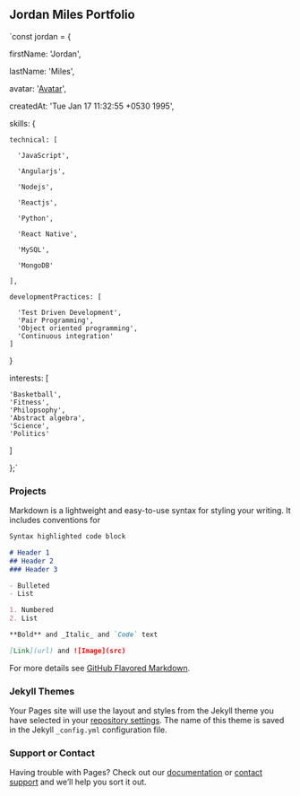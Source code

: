 ## Jordan Miles Portfolio

`const jordan = {  

 
  firstName: 'Jordan',  
  
  lastName: 'Miles',  
  
  avatar: '[Avatar](https://avatars0.githubusercontent.com/u/23345213?s=400&u=4b04e2c80b935ee714ae5a54994050717d61e2bb&v=4)',  
  
  createdAt: 'Tue Jan 17 11:32:55 +0530 1995',  
  
  skills: {  
  
    technical: [  
    
      'JavaScript',  
      
      'Angularjs',  
      
      'Nodejs',  
      
      'Reactjs',  
      
      'Python',  
      
      'React Native',  
      
      'MySQL',  
      
      'MongoDB'  
      
    ],  
    
    developmentPractices: [  
    
      'Test Driven Development',
      'Pair Programming',
      'Object oriented programming',
      'Continuous integration'
    ]  
    
  }  
  
  interests: [
  
    'Basketball',
    'Fitness',
    'Philopsophy',
    'Abstract algebra',
    'Science',
    'Politics'
  ]  
  
};`

### Projects

Markdown is a lightweight and easy-to-use syntax for styling your writing. It includes conventions for

```markdown
Syntax highlighted code block

# Header 1
## Header 2
### Header 3

- Bulleted
- List

1. Numbered
2. List

**Bold** and _Italic_ and `Code` text

[Link](url) and ![Image](src)
```

For more details see [GitHub Flavored Markdown](https://guides.github.com/features/mastering-markdown/).

### Jekyll Themes

Your Pages site will use the layout and styles from the Jekyll theme you have selected in your [repository settings](https://github.com/NeutralDread/NeutralDread.github.io/settings). The name of this theme is saved in the Jekyll `_config.yml` configuration file.

### Support or Contact

Having trouble with Pages? Check out our [documentation](https://help.github.com/categories/github-pages-basics/) or [contact support](https://github.com/contact) and we’ll help you sort it out.
